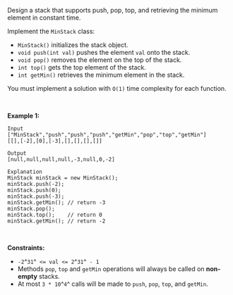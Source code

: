 Design a stack that supports push, pop, top, and retrieving the minimum
element in constant time.

Implement the `MinStack` class:

-   `MinStack()` initializes the stack object.
-   `void push(int val)` pushes the element `val` onto the stack.
-   `void pop()` removes the element on the top of the stack.
-   `int top()` gets the top element of the stack.
-   `int getMin()` retrieves the minimum element in the stack.

You must implement a solution with `O(1)` time complexity for each
function.

 

**Example 1:**

    Input
    ["MinStack","push","push","push","getMin","pop","top","getMin"]
    [[],[-2],[0],[-3],[],[],[],[]]

    Output
    [null,null,null,null,-3,null,0,-2]

    Explanation
    MinStack minStack = new MinStack();
    minStack.push(-2);
    minStack.push(0);
    minStack.push(-3);
    minStack.getMin(); // return -3
    minStack.pop();
    minStack.top();    // return 0
    minStack.getMin(); // return -2

 

**Constraints:**

-   `-2`^`31`^` <= val <= 2`^`31`^` - 1`
-   Methods `pop`, `top` and `getMin` operations will always be called
    on **non-empty** stacks.
-   At most `3 * 10`^`4`^ calls will be made to `push`, `pop`, `top`,
    and `getMin`.
